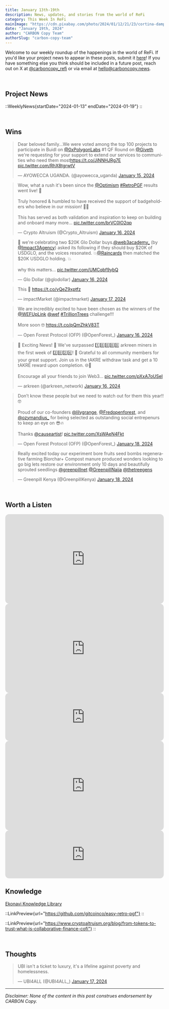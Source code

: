 ```yaml
---
title: January 13th-19th
description: News, updates, and stories from the world of ReFi
category: This Week In ReFi
mainImage: "https://cdn.pixabay.com/photo/2024/01/12/21/23/cortina-dampezzo-8504755_1280.jpg"
date: "January 19th, 2024"
author: "CARBON Copy Team"
authorSlug: "carbon-copy-team"
---
```


Welcome to our weekly roundup of the happenings in the world of ReFi. If you'd like your project news to appear in these posts, submit it [here](https://baserow.io/form/Bvg1VhbZvYjYDyylflMoYvqPA7Gogg1GDeTjzO8ku-o)! If you have something else you think should be included in a future post, reach out on X at [@carboncopy_refi](https://x.com/carboncopy_refi) or via email at hello@carboncopy.news.

<br>

## Project News

::WeeklyNews{startDate="2024-01-13" endDate="2024-01-19"}
::

<br>

## Wins

<blockquote class="twitter-tweet"><p lang="en" dir="ltr">Dear beloved family...We were voted among the top 100 projects to participate in  Buidl on <a href="https://twitter.com/0xPolygonLabs?ref_src=twsrc%5Etfw">@0xPolygonLabs</a> #1 QF Round on <a href="https://twitter.com/Giveth?ref_src=twsrc%5Etfw">@Giveth</a> we&#39;re requesting for your support to extend our services to communities who need them most<a href="https://t.co/JiNNHJRg7E">https://t.co/JiNNHJRg7E</a> <a href="https://t.co/RhX8tgrwtV">pic.twitter.com/RhX8tgrwtV</a></p>&mdash; AYOWECCA UGANDA. (@ayowecca_uganda) <a href="https://twitter.com/ayowecca_uganda/status/1747022975163855096?ref_src=twsrc%5Etfw">January 15, 2024</a></blockquote>

<blockquote class="twitter-tweet"><p lang="en" dir="ltr">Wow, what a rush it&#39;s been since the <a href="https://twitter.com/Optimism?ref_src=twsrc%5Etfw">@Optimism</a> <a href="https://twitter.com/hashtag/RetroPGF?src=hash&amp;ref_src=twsrc%5Etfw">#RetroPGF</a> results went live! 🤯<br><br>Truly honored &amp; humbled to have received the support of badgeholders who believe in our mission! 🙏🫶<br><br>This has served as both validation and inspiration to keep on building and onboard many more… <a href="https://t.co/brVC0lO2qp">pic.twitter.com/brVC0lO2qp</a></p>&mdash; Crypto Altruism (@Crypto_Altruism) <a href="https://twitter.com/Crypto_Altruism/status/1747048986375065764?ref_src=twsrc%5Etfw">January 16, 2024</a></blockquote>


<blockquote class="twitter-tweet"><p lang="en" dir="ltr">🎉 we&#39;re celebrating two $20K Glo Dollar buys.<a href="https://twitter.com/web3academy_?ref_src=twsrc%5Etfw">@web3academy_</a> (by <a href="https://twitter.com/Impact3Agency?ref_src=twsrc%5Etfw">@Impact3Agency</a>) asked its following if they should buy $20K of USDGLO, and the voices resonated. 💥<a href="https://twitter.com/raincards?ref_src=twsrc%5Etfw">@Raincards</a> then matched the $20K USDGLO holding. 💥<br><br>why this matters... <a href="https://t.co/UMCqbf9ybQ">pic.twitter.com/UMCqbf9ybQ</a></p>&mdash; Glo Dollar (@glodollar) <a href="https://twitter.com/glodollar/status/1747268189824946488?ref_src=twsrc%5Etfw">January 16, 2024</a></blockquote>

<blockquote class="twitter-tweet"><p lang="en" dir="ltr">This 👀 <a href="https://t.co/vQeZ9xptfz">https://t.co/vQeZ9xptfz</a></p>&mdash; impactMarket (@impactmarket) <a href="https://twitter.com/impactmarket/status/1747409698993615149?ref_src=twsrc%5Etfw">January 17, 2024</a></blockquote>

<blockquote class="twitter-tweet"><p lang="en" dir="ltr">We are incredibly excited to have been chosen as the winners of the <a href="https://twitter.com/WEFUpLink?ref_src=twsrc%5Etfw">@WEFUpLink</a> <a href="https://twitter.com/wef?ref_src=twsrc%5Etfw">@wef</a> <a href="https://twitter.com/hashtag/TrillionTrees?src=hash&amp;ref_src=twsrc%5Etfw">#TrillionTrees</a> challenge!!! <br><br>More soon 🤓 <a href="https://t.co/pQmZhkV83T">https://t.co/pQmZhkV83T</a></p>&mdash; Open Forest Protocol (OFP) (@OpenForest_) <a href="https://twitter.com/OpenForest_/status/1747296581056098329?ref_src=twsrc%5Etfw">January 16, 2024</a></blockquote>

<blockquote class="twitter-tweet"><p lang="en" dir="ltr">🎉 Exciting News! 🚀 We&#39;ve surpassed 1️⃣0️⃣0️⃣0️⃣0️⃣ arkreen miners in the first week of 2️⃣0️⃣2️⃣4️⃣! 🌟 Grateful to all community members for your great support. Join us in the tAKRE withdraw task and get a 10 tAKRE reward upon completion. 🌐💚 <br><br>Encourage all your friends to join Web3… <a href="https://t.co/pXxA7oUSeI">pic.twitter.com/pXxA7oUSeI</a></p>&mdash; arkreen (@arkreen_network) <a href="https://twitter.com/arkreen_network/status/1747224235456823507?ref_src=twsrc%5Etfw">January 16, 2024</a></blockquote>

<blockquote class="twitter-tweet"><p lang="en" dir="ltr">Don’t know these people but we need to watch out for them this year!! 🤓<br><br>Proud of our co-founders <a href="https://twitter.com/lilygrange?ref_src=twsrc%5Etfw">@lilygrange</a>, <a href="https://twitter.com/Fredopenforest?ref_src=twsrc%5Etfw">@Fredopenforest</a>, and <a href="https://twitter.com/ozymandius_?ref_src=twsrc%5Etfw">@ozymandius_</a> for being selected as outstanding social entrepenurs to keep an eye on 😎🔥<br><br>Thanks <a href="https://twitter.com/causeartist?ref_src=twsrc%5Etfw">@causeartist</a>! <a href="https://t.co/XsWAeN4Fkt">pic.twitter.com/XsWAeN4Fkt</a></p>&mdash; Open Forest Protocol (OFP) (@OpenForest_) <a href="https://twitter.com/OpenForest_/status/1748116715479961772?ref_src=twsrc%5Etfw">January 18, 2024</a></blockquote>

<blockquote class="twitter-tweet"><p lang="en" dir="ltr">Really excited today our experiment bore fruits seed bombs regenerative farming Biorchar+ Compost manure produced wonders looking to go big lets restore our environment only 10 days and beautifully sprouted seedlings <a href="https://twitter.com/greenpillnet?ref_src=twsrc%5Etfw">@greenpillnet</a> <a href="https://twitter.com/GreenpillNaija?ref_src=twsrc%5Etfw">@GreenpillNaija</a> <a href="https://twitter.com/thetreegens?ref_src=twsrc%5Etfw">@thetreegens</a></p>&mdash; Greenpill Kenya (@GreenpillKenya) <a href="https://twitter.com/GreenpillKenya/status/1748052378480222296?ref_src=twsrc%5Etfw">January 18, 2024</a></blockquote>

<br>

## Worth a Listen

<iframe width="100%" style="border-radius:12px; aspect-ratio: 16/9" src="https://www.youtube.com/embed/_2omSVxW0AU?si=-bAu3kDqTpgBBuxD" title="YouTube video player" frameborder="0" allow="accelerometer; autoplay; clipboard-write; encrypted-media; gyroscope; picture-in-picture; web-share" allowfullscreen></iframe>

<br>

<iframe width="100%" style="border-radius:12px; aspect-ratio: 16/9" src="https://www.youtube.com/embed/UTZKtmQ1hvE?si=wtmSDHpco0RPGL5P" title="YouTube video player" frameborder="0" allow="accelerometer; autoplay; clipboard-write; encrypted-media; gyroscope; picture-in-picture; web-share" allowfullscreen></iframe>

<br>

<iframe style="border-radius:12px" src="https://open.spotify.com/embed/episode/7dZWEE6Y8qNssswzYYyDoQ?utm_source=generator" width="100%" height="152" frameBorder="0" allowfullscreen="" allow="autoplay; clipboard-write; encrypted-media; fullscreen; picture-in-picture" loading="lazy"></iframe>

<br>

<iframe width="100%" style="border-radius:12px; aspect-ratio: 16/9" src="https://www.youtube.com/embed/LRVL8eOk9Hw?si=GeVCCzl3pXUtazhu" title="YouTube video player" frameborder="0" allow="accelerometer; autoplay; clipboard-write; encrypted-media; gyroscope; picture-in-picture; web-share" allowfullscreen></iframe>

<br>

<iframe style="border-radius:12px" src="https://open.spotify.com/embed/episode/3Bc5X5ZWobkVT4i96LT61q?utm_source=generator" width="100%" height="152" frameBorder="0" allowfullscreen="" allow="autoplay; clipboard-write; encrypted-media; fullscreen; picture-in-picture" loading="lazy"></iframe>

<br>

## Knowledge

<i class="bi bi-globe"></i> <a href="https://ekonavi.com/biblioteca" target="_blank">Ekonavi Knowledge Library</a>

::LinkPreview{url="https://github.com/gitcoinco/easy-retro-pgf"}
::

::LinkPreview{url="https://www.cryptoaltruism.org/blog/from-tokens-to-trust-what-is-collaborative-finance-cofi"}
::

<!-- ::LinkPreview{url="https://www.neutralx.com/blog/insurance-in-carbon-markets"}
:: -->

<br>

## Thoughts

<blockquote class="twitter-tweet"><p lang="en" dir="ltr">UBI isn&#39;t a ticket to luxury, it&#39;s a lifeline against poverty and homelessness.</p>&mdash; UBI4ALL (@UBI4ALL_) <a href="https://twitter.com/UBI4ALL_/status/1747708744983531555?ref_src=twsrc%5Etfw">January 17, 2024</a></blockquote>

***

*Disclaimer: None of the content in this post construes endorsement by CARBON Copy.*  
